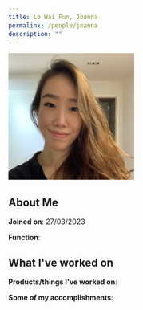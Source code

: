 ```yaml
---
title: Lo Wai Fun, Joanna
permalink: /people/joanna
description: ""
---
```


<img src="/images/headshots/joanna.jpg" title="Lo Wai Fun, Joanna" alt="Lo Wai Fun, Joanna" style="width:50%;margin-left:0">

## About Me

**Joined on**: 27/03/2023

**Function**: 

## What I've worked on

**Products/things I've worked on**:


**Some of my accomplishments**:

